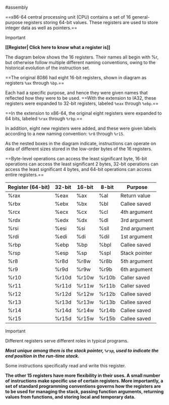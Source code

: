 #assembly 

==x86-64 central processing unit (CPU) contains a set of 16 general-purpose registers storing 64-bit values. These registers are used to store integer data as well as pointers.==

>[!Important]
>**[[Register| Click here to know what a register is]]**

The diagram below shows the 16 registers. Their names all begin with %r, but otherwise follow multiple different naming conventions, owing to the historical evolution of the instruction set.


==The original 8086 had eight 16-bit registers, shown in diagram as registers `%ax` through `%bp`.==

Each had a specific purpose, and hence they were given names that reflected how they were to be used. ==With the extension to IA32, these registers were expanded to 32-bit registers, labeled `%eax` through `%ebp`.==

==In the extension to x86-64, the original eight registers were expanded to 64 bits, labeled `%rax` through `%rbp`.==

In addition, eight new registers were added, and these were given labels according to a new naming convention: `%r8` through `%r15`. 

As the nested boxes in the diagram indicate, instructions can operate on data of different sizes stored in the low-order bytes of the 16 registers. 

==Byte-level operations can access the least significant byte, 16-bit operations can access the least significant 2 bytes, 32-bit operations can access the least significant 4 bytes, and 64-bit operations can access entire registers.==

| Register (64-bit) | 32-bit | 16-bit | 8-bit | Purpose        |
|-------------------|--------|--------|-------|----------------|
| %rax              | %eax   | %ax    | %al   | Return value   |
| %rbx              | %ebx   | %bx    | %bl   | Callee saved   |
| %rcx              | %ecx   | %cx    | %cl   | 4th argument   |
| %rdx              | %edx   | %dx    | %dl   | 3rd argument   |
| %rsi              | %esi   | %si    | %sil  | 2nd argument   |
| %rdi              | %edi   | %di    | %dil  | 1st argument   |
| %rbp              | %ebp   | %bp    | %bpl  | Callee saved   |
| %rsp              | %esp   | %sp    | %spl  | Stack pointer  |
| %r8               | %r8d   | %r8w   | %r8b  | 5th argument   |
| %r9               | %r9d   | %r9w   | %r9b  | 6th argument   |
| %r10              | %r10d  | %r10w  | %r10b | Caller saved   |
| %r11              | %r11d  | %r11w  | %r11b | Caller saved   |
| %r12              | %r12d  | %r12w  | %r12b | Callee saved   |
| %r13              | %r13d  | %r13w  | %r13b | Callee saved   |
| %r14              | %r14d  | %r14w  | %r14b | Callee saved   |
| %r15              | %r15d  | %r15w  | %r15b | Callee saved   |



>[!important]
Different registers serve different roles in typical programs. 

***Most unique among them is the stack pointer, `%rsp`, used to indicate the end position in the run-time stack.***

Some instructions specifically read and write this register. 

**The other 15 registers have more flexibility in their uses. A small number of instructions make specific use of certain registers. More importantly, a set of standard programming conventions governs how the registers are to be used for managing the stack, passing function arguments, returning values from functions, and storing local and temporary data.** 

